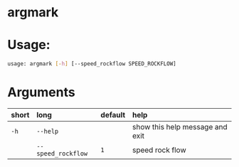 
argmark
=======

# Usage:


```bash
usage: argmark [-h] [--speed_rockflow SPEED_ROCKFLOW]

```
# Arguments

|short|long|default|help|
| :--- | :--- | :--- | :--- |
|`-h`|`--help`||show this help message and exit|
||`--speed_rockflow`|`1`|speed rock flow|
